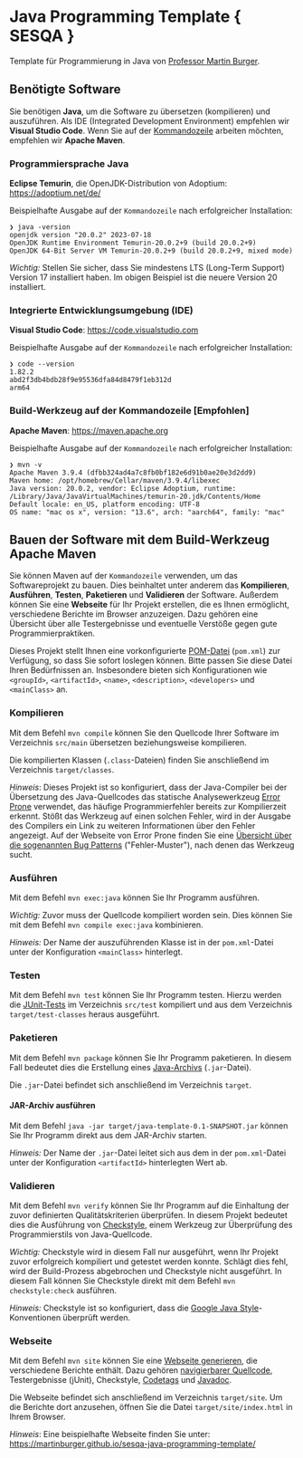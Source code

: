 # Java Programming Template { SESQA }

Template für Programmierung in Java von [Professor Martin Burger](https://sesqa.martin-burger.net).

## Benötigte Software

Sie benötigen **Java**, um die Software zu übersetzen (kompilieren) und auszuführen. Als IDE (Integrated Development Environment) empfehlen wir **Visual Studio Code**. Wenn Sie auf der [Kommandozeile](https://de.wikipedia.org/wiki/Kommandozeile) arbeiten möchten, empfehlen wir **Apache Maven**.

### Programmiersprache Java

**Eclipse Temurin**, die OpenJDK-Distribution von Adoptium: <https://adoptium.net/de/>

Beispielhafte Ausgabe auf der `Kommandozeile` nach erfolgreicher Installation:

```shell
❯ java -version
openjdk version "20.0.2" 2023-07-18
OpenJDK Runtime Environment Temurin-20.0.2+9 (build 20.0.2+9)
OpenJDK 64-Bit Server VM Temurin-20.0.2+9 (build 20.0.2+9, mixed mode)
```

*Wichtig:* Stellen Sie sicher, dass Sie mindestens LTS (Long-Term Support) Version 17 installiert haben. Im obigen Beispiel ist die neuere Version 20 installiert.

### Integrierte Entwicklungsumgebung (IDE)

**Visual Studio Code**: <https://code.visualstudio.com>

Beispielhafte Ausgabe auf der `Kommandozeile` nach erfolgreicher Installation:

```shell
❯ code --version
1.82.2
abd2f3db4bdb28f9e95536dfa84d8479f1eb312d
arm64
```

### Build-Werkzeug auf der Kommandozeile [Empfohlen]

**Apache Maven**: <https://maven.apache.org>

Beispielhafte Ausgabe auf der `Kommandozeile` nach erfolgreicher Installation:

```shell
❯ mvn -v
Apache Maven 3.9.4 (dfbb324ad4a7c8fb0bf182e6d91b0ae20e3d2dd9)
Maven home: /opt/homebrew/Cellar/maven/3.9.4/libexec
Java version: 20.0.2, vendor: Eclipse Adoptium, runtime: /Library/Java/JavaVirtualMachines/temurin-20.jdk/Contents/Home
Default locale: en_US, platform encoding: UTF-8
OS name: "mac os x", version: "13.6", arch: "aarch64", family: "mac"
```

## Bauen der Software mit dem Build-Werkzeug Apache Maven

Sie können Maven auf der `Kommandozeile` verwenden, um das Softwareprojekt zu bauen. Dies beinhaltet unter anderem das **Kompilieren**, **Ausführen**, **Testen**, **Paketieren** und **Validieren** der Software. Außerdem können Sie eine **Webseite** für Ihr Projekt erstellen, die es Ihnen ermöglicht, verschiedene Berichte im Browser anzuzeigen. Dazu gehören eine Übersicht über alle Testergebnisse und eventuelle Verstöße gegen gute Programmierpraktiken.

Dieses Projekt stellt Ihnen eine vorkonfigurierte [POM-Datei](https://maven.apache.org/guides/introduction/introduction-to-the-pom.html) (`pom.xml`) zur Verfügung, so dass Sie sofort loslegen können. Bitte passen Sie diese Datei Ihren Bedürfnissen an. Insbesondere bieten sich Konfigurationen wie `<groupId>`, `<artifactId>`, `<name>`, `<description>`, `<developers>` und `<mainClass>` an.

### Kompilieren

Mit dem Befehl `mvn compile` können Sie den Quellcode Ihrer Software im Verzeichnis `src/main` übersetzen beziehungsweise kompilieren.

Die kompilierten Klassen (`.class`-Dateien) finden Sie anschließend im Verzeichnis `target/classes`.

*Hinweis*: Dieses Projekt ist so konfiguriert, dass der Java-Compiler bei der Übersetzung des Java-Quellcodes das statische Analysewerkzeug [Error Prone](https://errorprone.info) verwendet, das häufige Programmierfehler bereits zur Kompilierzeit erkennt. Stößt das Werkzeug auf einen solchen Fehler, wird in der Ausgabe des Compilers ein Link zu weiteren Informationen über den Fehler angezeigt. Auf der Webseite von Error Prone finden Sie eine [Übersicht über die sogenannten Bug Patterns](https://errorprone.info/bugpatterns) ("Fehler-Muster"), nach denen das Werkzeug sucht.

### Ausführen

Mit dem Befehl `mvn exec:java` können Sie Ihr Programm ausführen.

*Wichtig:* Zuvor muss der Quellcode kompiliert worden sein. Dies können Sie mit dem Befehl `mvn compile exec:java` kombinieren.

*Hinweis:* Der Name der auszuführenden Klasse ist in der `pom.xml`-Datei unter der Konfiguration `<mainClass>` hinterlegt.

### Testen

Mit dem Befehl `mvn test` können Sie Ihr Programm testen. Hierzu werden die [JUnit-Tests](https://junit.org) im Verzeichnis `src/test` kompiliert und aus dem Verzeichnis `target/test-classes` heraus ausgeführt.

### Paketieren

Mit dem Befehl `mvn package` können Sie Ihr Programm paketieren. In diesem Fall bedeutet dies die Erstellung eines [Java-Archivs](https://openbook.rheinwerk-verlag.de/javainsel/23_005.html#u23.5) (`.jar`-Datei).

Die `.jar`-Datei befindet sich anschließend im Verzeichnis `target`.

#### JAR-Archiv ausführen

Mit dem Befehl `java -jar target/java-template-0.1-SNAPSHOT.jar` können Sie Ihr Programm direkt aus dem JAR-Archiv starten.

*Hinweis:* Der Name der `.jar`-Datei leitet sich aus dem in der `pom.xml`-Datei unter der Konfiguration `<artifactId>` hinterlegten Wert ab.

### Validieren

Mit dem Befehl `mvn verify` können Sie Ihr Programm auf die Einhaltung der zuvor definierten Qualitätskriterien überprüfen. In diesem Projekt bedeutet dies die Ausführung von [Checkstyle](https://checkstyle.org), einem Werkzeug zur Überprüfung des Programmierstils von Java-Quellcode.

*Wichtig:* Checkstyle wird in diesem Fall nur ausgeführt, wenn Ihr Projekt zuvor erfolgreich kompiliert und getestet werden konnte. Schlägt dies fehl, wird der Build-Prozess abgebrochen und Checkstyle nicht ausgeführt. In diesem Fall können Sie Checkstyle direkt mit dem Befehl `mvn checkstyle:check` ausführen.

*Hinweis:* Checkstyle ist so konfiguriert, dass die [Google Java Style](https://google.github.io/styleguide/javaguide.html)-Konventionen überprüft werden.

### Webseite

Mit dem Befehl `mvn site` können Sie eine [Webseite generieren](https://maven.apache.org/guides/mini/guide-site.html), die verschiedene Berichte enthält. Dazu gehören [navigierbarer Quellcode](https://maven.apache.org/jxr/), Testergebnisse (jUnit), Checkstyle, [Codetags](https://stackoverflow.com/q/1452934/66981) und [Javadoc](https://openbook.rheinwerk-verlag.de/javainsel/23_004.html#u23.4).

Die Webseite befindet sich anschließend im Verzeichnis `target/site`. Um die Berichte dort anzusehen, öffnen Sie die Datei `target/site/index.html` in Ihrem Browser.

*Hinweis*: Eine beispielhafte Webseite finden Sie unter: <https://martinburger.github.io/sesqa-java-programming-template/>
